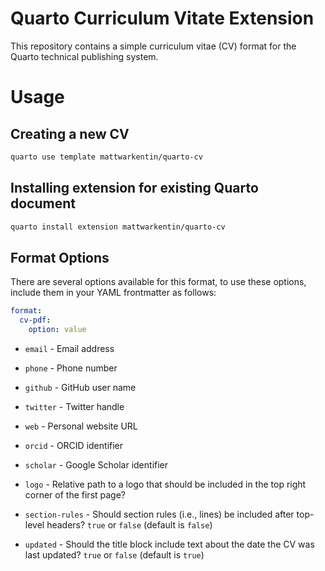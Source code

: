 # Quarto Curriculum Vitate Extension

This repository contains a simple curriculum vitae (CV) format for the Quarto technical publishing system.

# Usage

## Creating a new CV

```sh
quarto use template mattwarkentin/quarto-cv
```

## Installing extension for existing Quarto document

```sh
quarto install extension mattwarkentin/quarto-cv
```

## Format Options

There are several options available for this format, to use these options, include them in your YAML frontmatter as follows:

```yaml
format:
  cv-pdf:
    option: value
```

- `email` - Email address

- `phone` - Phone number

- `github` - GitHub user name

- `twitter` - Twitter handle

- `web` - Personal website URL

- `orcid` - ORCID identifier

- `scholar` - Google Scholar identifier

- `logo` - Relative path to a logo that should be included in the top right corner of the first page?

- `section-rules` - Should section rules (i.e., lines) be included after top-level headers? `true` or `false` (default is `false`)

- `updated` - Should the title block include text about the date the CV was last updated? `true` or `false` (default is `true`)
